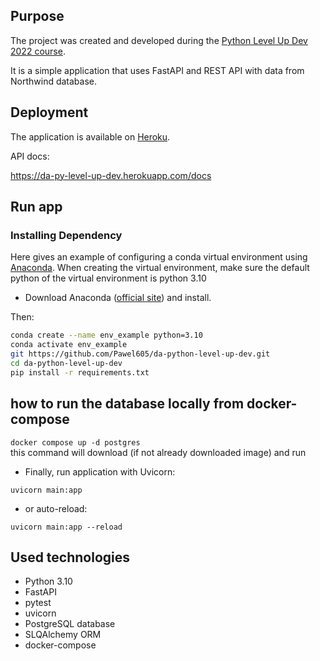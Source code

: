 ## Purpose
The project was created and developed during the [Python Level Up Dev 2022 course](https://github.com/DaftAcademy-Python-LevelUP-Dev-2022/da-python-level-up-dev-2022).

It is a simple application that uses FastAPI and REST API with data from Northwind database.
## Deployment
The application is available on [Heroku](https://da-py-level-up-dev.herokuapp.com/).

API docs:

https://da-py-level-up-dev.herokuapp.com/docs

## Run app
### Installing Dependency
Here gives an example of configuring a conda virtual environment using [Anaconda](https://www.anaconda.com/).
When creating the virtual environment, make sure the default python of the virtual environment is python 3.10

* Download Anaconda ([official site](https://www.anaconda.com/distribution/#download-section)) and install.

Then:
```bash
conda create --name env_example python=3.10
conda activate env_example
git https://github.com/Pawel605/da-python-level-up-dev.git
cd da-python-level-up-dev
pip install -r requirements.txt
```

## how to run the database locally from docker-compose
`docker compose up -d postgres`  
this command will download (if not already downloaded image) and run


* Finally, run application with Uvicorn:

`uvicorn main:app`

* or auto-reload:

`uvicorn main:app --reload`

## Used technologies
* Python 3.10
* FastAPI
* pytest
* uvicorn
* PostgreSQL database
* SLQAlchemy ORM
* docker-compose
